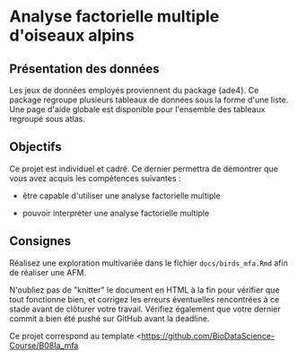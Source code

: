 # Analyse factorielle multiple d'oiseaux alpins

## Présentation des données

Les jeux de données employés proviennent du package {ade4}. Ce package regroupe plusieurs tableaux de données sous la forme d'une liste. Une page d'aide globale est disponible pour l'ensemble des tableaux regroupé sous atlas.

## Objectifs

Ce projet est individuel et cadré. Ce dernier permettra de démontrer que vous avez acquis les compétences suivantes :

-   être capable d'utiliser une analyse factorielle multiple

-   pouvoir interpréter une analyse factorielle multiple

## Consignes

Réalisez une exploration multivariée dans le fichier `docs/birds_mfa.Rmd` afin de réaliser une AFM.

N'oubliez pas de "knitter" le document en HTML à la fin pour vérifier que tout fonctionne bien, et corrigez les erreurs éventuelles rencontrées à ce stade avant de clôturer votre travail. Vérifiez également que votre dernier commit a bien été pushé sur GitHub avant la deadline.

Ce projet correspond au template \<<https://github.com/BioDataScience-Course/B08Ia_mfa>

